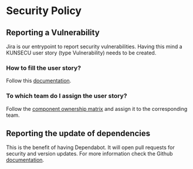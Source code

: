 # Security Policy


## Reporting a Vulnerability

Jira is our entrypoint to report security vulnerabilities. Having this mind a KUNSECU user story (type Vulnerability) needs to be created.

### How to fill the user story?

Follow this [documentation](https://confluence.xing.hh/pages/viewpage.action?pageId=381133070).


### To which team do I assign the user story?

Follow the [component ownership matrix](https://confluence.xing.hh/display/kununu/Component+ownership+and+support) and assign it to the corresponding team.


## Reporting the update of dependencies

This is the benefit of having Dependabot. It will open pull requests for security and version updates. For more information check the Github [documentation](https://docs.github.com/en/github/administering-a-repository/managing-pull-requests-for-dependency-updates).
